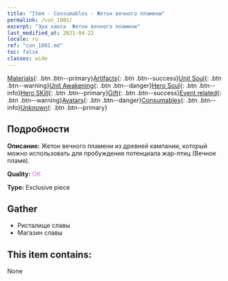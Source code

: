 ```yaml
---
title: "Item - Consumables - Жетон вечного пламени"
permalink: /con_1001/
excerpt: "Эра хаоса  Жетон вечного пламени"
last_modified_at: 2021-04-22
locale: ru
ref: "con_1001.md"
toc: false
classes: wide
---
```

 [Materials](/ItemsRU/){: .btn .btn--primary}[Artifacts](/ItemsRU/Artifacts/){: .btn .btn--success}[Unit Soul](/ItemsRU/UnitSoul/){: .btn .btn--warning}[Unit Awakening](/ItemsRU/UnitAwakening/){: .btn .btn--danger}[Hero Soul](/ItemsRU/HeroSoul/){: .btn .btn--info}[Hero SKill](/ItemsRU/HeroSkill/){: .btn .btn--primary}[Gift](/ItemsRU/Gift/){: .btn .btn--success}[Event related](/ItemsRU/Events/){: .btn .btn--warning}[Avatars](/ItemsRU/Avatars/){: .btn .btn--danger}[Consumables](/ItemsRU/Consumables/){: .btn .btn--info}[Unknown](/ItemsRU/Unknown/){: .btn .btn--primary}

## Подробности
 **Описание:** Жетон вечного пламени из древней кампании, который можно использовать для пробуждения потенциала жар-птиц (Вечное пламя).

 **Quality:** <span style="color: #DA70D6">OK</span>

 **Type:** Exclusive piece

## Gather

*    Ристалище славы 
*    Магазин славы 

## This item contains:

  None

